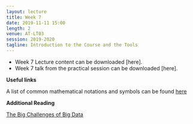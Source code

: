 ```yaml
---
layout: lecture
title: Week 7
date: 2019-11-11 15:00
length: 2
venue: AT-LT03
session: 2019-2020
tagline: Introduction to the Course and the Tools
---
```


* Week 7 Lecture content can be downloaded [here].
* Week 7 talk from the practical session can be downloaded [here].


**Useful links**

A list of common mathematical notations and symbols can be found [here](https://en.wikipedia.org/wiki/List_of_mathematical_symbols)

**Additional Reading**

[The Big Challenges of Big Data](http://opendsi.cc/bioinformatics/assets/Big_Data_Biology.pdf)
